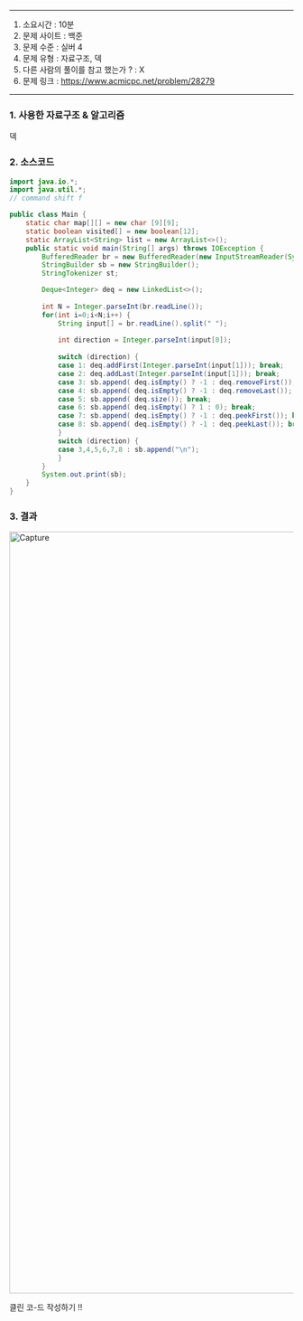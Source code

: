 

---

1. 소요시간 : 10분
2. 문제 사이트 : 백준
3. 문제 수준 : 실버 4
4. 문제 유형 : 자료구조, 덱
5. 다른 사람의 풀이를 참고 했는가 ? : X
6. 문제 링크 : https://www.acmicpc.net/problem/28279

---

### 1. 사용한 자료구조 & 알고리즘
덱

### 2. 소스코드
```java
import java.io.*;
import java.util.*;
// command shift f

public class Main {
    static char map[][] = new char [9][9];
    static boolean visited[] = new boolean[12];
    static ArrayList<String> list = new ArrayList<>();
    public static void main(String[] args) throws IOException {
        BufferedReader br = new BufferedReader(new InputStreamReader(System.in));
        StringBuilder sb = new StringBuilder();
        StringTokenizer st;

        Deque<Integer> deq = new LinkedList<>();
        
        int N = Integer.parseInt(br.readLine());
        for(int i=0;i<N;i++) {
            String input[] = br.readLine().split(" ");
            
            int direction = Integer.parseInt(input[0]);
            
            switch (direction) {
            case 1: deq.addFirst(Integer.parseInt(input[1])); break;
            case 2: deq.addLast(Integer.parseInt(input[1])); break;
            case 3: sb.append( deq.isEmpty() ? -1 : deq.removeFirst()); break;
            case 4: sb.append( deq.isEmpty() ? -1 : deq.removeLast()); break;
            case 5: sb.append( deq.size()); break;
            case 6: sb.append( deq.isEmpty() ? 1 : 0); break;
            case 7: sb.append( deq.isEmpty() ? -1 : deq.peekFirst()); break;
            case 8: sb.append( deq.isEmpty() ? -1 : deq.peekLast()); break;
            }
            switch (direction) {
            case 3,4,5,6,7,8 : sb.append("\n");
            }
        }
        System.out.print(sb);
    }
}
```
### 3. 결과

<img width="1348" alt="Capture" src="https://github.com/KimNahun/algorithm-1day1solve/assets/118811606/74d74084-20ad-47a0-b2b9-0ec3e39f1da5">

클린 코-드 작성하기 !!
